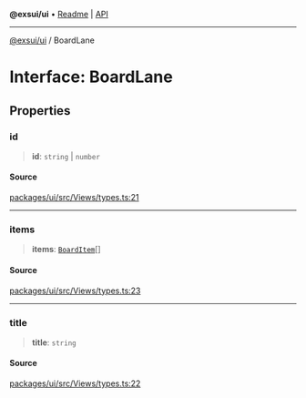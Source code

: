 **@exsui/ui** • [Readme](../README.md) \| [API](../globals.md)

***

[@exsui/ui](../README.md) / BoardLane

# Interface: BoardLane

## Properties

### id

> **id**: `string` \| `number`

#### Source

[packages/ui/src/Views/types.ts:21](https://github.com/dirheimerb/exsui/blob/c97dab6/packages/ui/src/Views/types.ts#L21)

***

### items

> **items**: [`BoardItem`](BoardItem.md)[]

#### Source

[packages/ui/src/Views/types.ts:23](https://github.com/dirheimerb/exsui/blob/c97dab6/packages/ui/src/Views/types.ts#L23)

***

### title

> **title**: `string`

#### Source

[packages/ui/src/Views/types.ts:22](https://github.com/dirheimerb/exsui/blob/c97dab6/packages/ui/src/Views/types.ts#L22)
